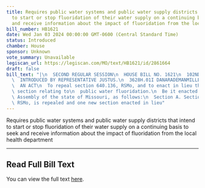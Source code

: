 ```yaml
---
title: Requires public water systems and public water supply districts that intend
  to start or stop fluoridation of their water supply on a continuing basis to seek
  and receive information about the impact of fluoridation from the local health department
bill_number: HB1621
date: Wed Jan 03 2024 00:00:00 GMT-0600 (Central Standard Time)
status: Introduced
chamber: House
sponsor: Unknown
vote_summary: Unavailable
legiscan_url: https://legiscan.com/MO/text/HB1621/id/2861664
draft: false
bill_text: "|\n  SECOND REGULAR SESSION\n  HOUSE BILL NO. 1621\n  102ND GENERAL ASSEMBLY\n\
  \  INTRODUCED BY REPRESENTATIVE JUSTUS.\n  3628H.01I DANARADEMANMILLER,ChiefClerk\n\
  \  AN ACT\n  To repeal section 640.136, RSMo, and to enact in lieu thereof one new\
  \ section relating to\n  public water fluoridation.\n  Be it enacted by the General\
  \ Assembly of the state of Missouri, as follows:\n  Section A. Section 640.136,\
  \ RSMo, is repealed and one new section enacted in lieu"
---
```

Requires public water systems and public water supply districts that intend to start or stop fluoridation of their water supply on a continuing basis to seek and receive information about the impact of fluoridation from the local health department

---

## Read Full Bill Text

You can view the full text [here](https://legiscan.com/MO/text/HB1621/id/2861664).
